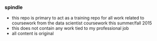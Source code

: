 ### spindle
- this repo is primary to act as a training repo for all work related to coursework from the data scientist coursework this summer/fall 2015
- this does not contain any work tied to my professional job
- all content is original
